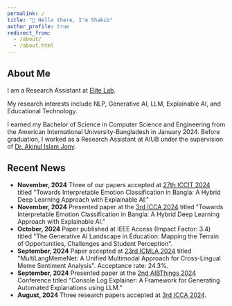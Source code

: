 ```yaml
---
permalink: /
title: "👋 Hello there, I'm Shakib"
author_profile: true
redirect_from:
  - /about/
  - /about.html
---
```


## About Me

I am a Research Assistant at <a href="https://www.elitelab.ai" target="_blank" rel="noopener noreferrer">Elite Lab</a>.

My research interests include NLP, Generative AI, LLM, Explainable AI, and Educational Technology.

I earned my Bachelor of Science in Computer Science and Engineering from the American International University-Bangladesh in January 2024. Before graduation, I worked as a Research Assistant at AIUB under the supervision of <a href="https://www.linkedin.com/in/drakinulislamjony/" target="_blank" rel="noopener noreferrer">Dr. Akinul Islam Jony</a>.

## Recent News

- **November, 2024** Three of our papers accepted at [27th ICCIT 2024](https://iccit.org.bd/2024/) titled "Towards Interpretable Emotion Classification in Bangla: A Hybrid Deep Learning Approach with Explainable AI."
- **November, 2024** Presented paper at the [3rd ICCA 2024](https://icca.aiub.edu/) titled "Towards Interpretable Emotion Classification in Bangla: A Hybrid Deep Learning Approach with Explainable AI."
- **October, 2024** Paper published at IEEE Access (Impact Factor: 3.4) titled "The Generative AI Landscape in Education: Mapping the Terrain of Opportunities, Challenges and Student Perception".
- **September, 2024** Paper accepted at [23rd ICMLA 2024](https://www.icmla-conference.org/icmla24/index.php) titled "MultiLangMemeNet: A Unified Multimodal Approach for Cross-Lingual Meme Sentiment Analysis". Acceptance rate: 24.3%.
- **September, 2024** Presented paper at the [2nd AIBThings 2024](https://aibthings.com/) Conference titled "Console Log Explainer: A Framework for Generating Automated Explanations using LLM."
- **August, 2024** Three research papers accepted at [3rd ICCA 2024](https://icca.aiub.edu/).
